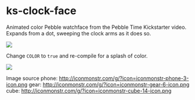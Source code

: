# ks-clock-face

Animated color Pebble watchface from the Pebble Time Kickstarter video. Expands
from a dot, sweeping the clock arms as it does so.

![](screenshots/screenshot-bw.png)

Change `COLOR` to `true` and re-compile for a splash of color.

![](screenshots/screenshot-color.png)

Image source
phone: http://iconmonstr.com/g/?icon=iconmonstr-phone-3-icon.png
gear: http://iconmonstr.com/g/?icon=iconmonstr-gear-6-icon.png
cube: http://iconmonstr.com/g/?icon=iconmonstr-cube-14-icon.png
